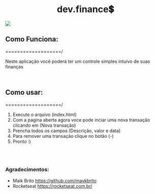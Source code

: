 <h1 align="center">dev.finance💲</h1>

<img src="https://i.imgur.com/0F3i6lV.png">

<h2>Como Funciona:</h2>
<p>===================/</p>
<p>Neste aplicação você poderá ter um controle simples intuívo de suas finanças</p>
<br>
<h2>Como usar:</h2>
<p>===================/</p>
<ol>
<li>Execute o arquivo (index.html)</li>
<li>Com a pagina aberta agora voce pode inciar uma nova transação
    <br> clicando em (Nova transação)</li>
<li>Prencha todos os campos (Descrição, valor e data)</li>
<li>Para remover uma transação clique no botão (-)</li>
<li>Pronto :)</li>
</ol>
<br>
<br>
<h3>Agradecimentos:</h3>
<ul>
<li>Maik Brito <a href="https://github.com/maykbrito">https://github.com/maykbrito</a></li>
<li>Rocketseat <a href="https://rocketseat.com.br/">https://rocketseat.com.br/</a></li>



